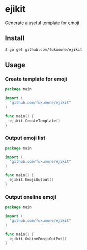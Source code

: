 ejikit
====================

Generate a useful template for emoji

## Install

```bash
$ go get github.com/fukumone/ejikit
```

## Usage

### Create template for emoji

```go
package main

import (
  "github.com/fukumone/ejikit"
)

func main() {
  ejikit.CreateTemplate()
}
```

### Output emoji list

```go
package main

import (
  "github.com/fukumone/ejikit"
)

func main() {
  ejikit.EmojiOutput()
}
```

### Output oneline emoji

```go
package main

import (
  "github.com/fukumone/ejikit"
)

func main() {
  ejikit.OnLineEmojiOutPut()
}
```
